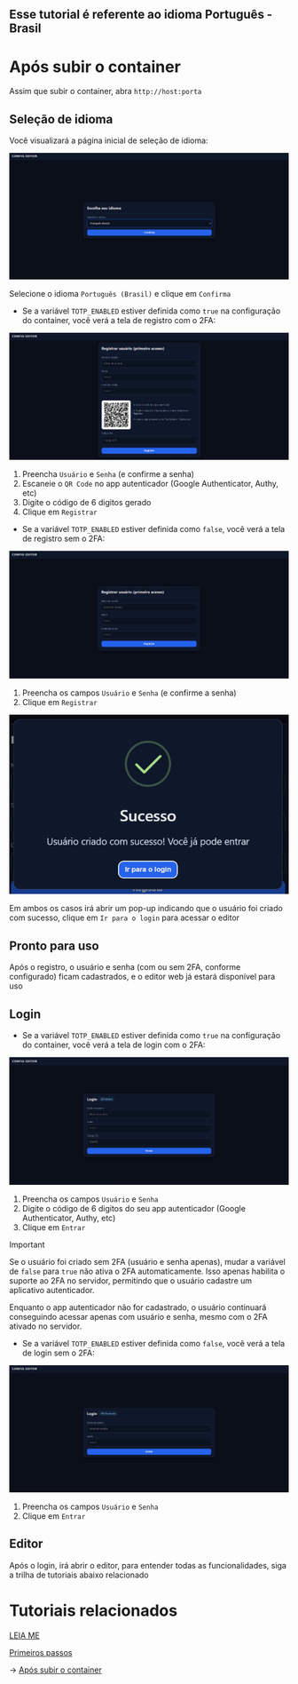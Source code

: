 ## Esse tutorial é referente ao idioma Português - Brasil

# Após subir o container

Assim que subir o container, abra `http://host:porta`

## Seleção de idioma

Você visualizará a página inicial de seleção de idioma:

![Interface Seleção de Idioma](/documentation/images/selecionar_idioma.png)

Selecione o idioma `Português (Brasil)` e clique em `Confirma`

- Se a variável `TOTP_ENABLED` estiver definida como `true` na configuração do container, você verá a tela de registro com o 2FA:

![Interface Registro com 2FA](/documentation/images/registro_2fa.png)

1. Preencha `Usuário` e `Senha` (e confirme a senha)
2. Escaneie o `QR Code` no app autenticador (Google Authenticator, Authy, etc)
3. Digite o código de 6 digitos gerado
4. Clique em `Registrar`

- Se a variável `TOTP_ENABLED` estiver definida como `false`, você verá a tela de registro sem o 2FA:

![Interface Registro sem 2FA](/documentation/images/registro.png)

1. Preencha os campos `Usuário` e `Senha` (e confirme a senha)
2. Clique em `Registrar`

![Interface Confirmacao de Registro](/documentation/images/confirmacao_registro.png)

Em ambos os casos irá abrir um pop-up indicando que o usuário foi criado com sucesso, clique em `Ir para o login` para acessar o editor

## Pronto para uso

Após o registro, o usuário e senha (com ou sem 2FA, conforme configurado) ficam cadastrados, e o editor web já estará disponível para uso

## Login

- Se a variável `TOTP_ENABLED` estiver definida como `true` na configuração do container, você verá a tela de login com o 2FA:

![Interface Login com 2FA](/documentation/images/login_2fa_br.png)

1. Preencha os campos `Usuário` e `Senha`
2. Digite o código de 6 digitos do seu app autenticador (Google Authenticator, Authy, etc)
3. Clique em `Entrar`

> [!IMPORTANT]
> Se o usuário foi criado sem 2FA (usuário e senha apenas), mudar a variável de `false` para `true` não ativa o 2FA automaticamente. Isso apenas habilita o suporte ao 2FA no servidor, permitindo que o usuário cadastre um aplicativo autenticador.
>
>Enquanto o app autenticador não for cadastrado, o usuário continuará conseguindo acessar apenas com usuário e senha, mesmo com o 2FA ativado no servidor.


- Se a variável `TOTP_ENABLED` estiver definida como `false`, você verá a tela de login sem o 2FA:

![Interface Login sem 2FA](/documentation/images/login_br.png)

1. Preencha os campos `Usuário` e `Senha`
2. Clique em `Entrar`

## Editor

Após o login, irá abrir o editor, para entender todas as funcionalidades, siga a trilha de tutoriais abaixo relacionado

# Tutoriais relacionados

[LEIA ME](/documentation/readme/README-pt-BR.md)

[Primeiros passos](/documentation/readme/pt-br/primeiros_passos.md)

→ [Após subir o container](/documentation/readme/pt-br/container_criado.md)
